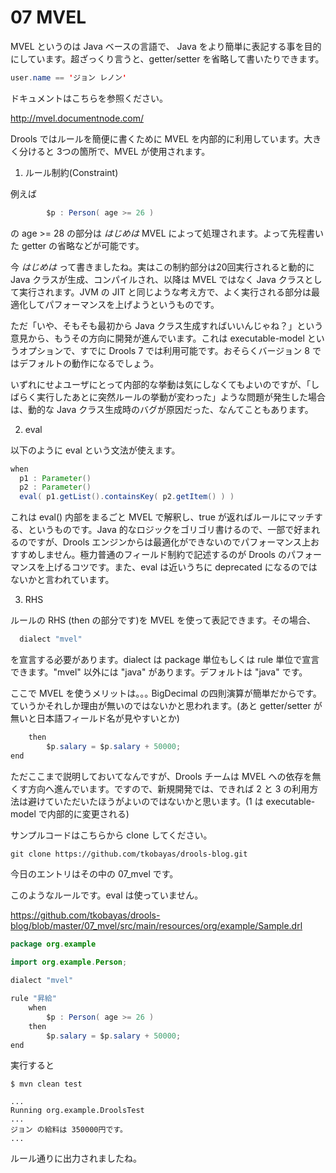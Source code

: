 # 07 MVEL
MVEL というのは Java ベースの言語で、 Java をより簡単に表記する事を目的にしています。超ざっくり言うと、getter/setter を省略して書いたりできます。

```java
user.name == 'ジョン レノン'
```

ドキュメントはこちらを参照ください。

http://mvel.documentnode.com/

Drools ではルールを簡便に書くために MVEL を内部的に利用しています。大きく分けると 3つの箇所で、MVEL が使用されます。

1. ルール制約(Constraint)

例えば

```java
        $p : Person( age >= 26 )
```

の age >= 28 の部分は *はじめは* MVEL によって処理されます。よって先程書いた getter の省略などが可能です。

今 *はじめは* って書きましたね。実はこの制約部分は20回実行されると動的に Java クラスが生成、コンパイルされ、以降は MVEL ではなく Java クラスとして実行されます。JVM の JIT と同じような考え方で、よく実行される部分は最適化してパフォーマンスを上げようというものです。

ただ「いや、そもそも最初から Java クラス生成すればいいんじゃね？」という意見から、もうその方向に開発が進んでいます。これは executable-model というオプションで、すでに Drools 7 では利用可能です。おそらくバージョン 8 ではデフォルトの動作になるでしょう。

いずれにせよユーザにとって内部的な挙動は気にしなくてもよいのですが、「しばらく実行したあとに突然ルールの挙動が変わった」ような問題が発生した場合は、動的な Java クラス生成時のバグが原因だった、なんてこともあります。

2. eval

以下のように eval という文法が使えます。

```java
when
  p1 : Parameter()
  p2 : Parameter()
  eval( p1.getList().containsKey( p2.getItem() ) )
```

これは eval() 内部をまるごと MVEL で解釈し、true が返ればルールにマッチする、というものです。Java 的なロジックをゴリゴリ書けるので、一部で好まれるのですが、Drools エンジンからは最適化ができないのでパフォーマンス上おすすめしません。極力普通のフィールド制約で記述するのが Drools のパフォーマンスを上げるコツです。また、eval は近いうちに deprecated になるのではないかと言われています。

3. RHS

ルールの RHS (then の部分です)を MVEL を使って表記できます。その場合、

```java
  dialect "mvel"
```
を宣言する必要があります。dialect は package 単位もしくは rule 単位で宣言できます。"mvel" 以外には "java" があります。デフォルトは "java" です。

ここで MVEL を使うメリットは｡｡｡ BigDecimal の四則演算が簡単だからです。ていうかそれしか理由が無いのではないかと思われます。(あと getter/setter が無いと日本語フィールド名が見やすいとか)

```java
    then
        $p.salary = $p.salary + 50000;
end
```
ただここまで説明しておいてなんですが、Drools チームは MVEL への依存を無くす方向へ進んでいます。ですので、新規開発では、できれば 2 と 3 の利用方法は避けていただいたほうがよいのではないかと思います。(1 は executable-model で内部的に変更される)

サンプルコードはこちらから clone してください。

```
git clone https://github.com/tkobayas/drools-blog.git
```

今日のエントリはその中の 07_mvel です。

このようなルールです。eval は使っていません。

https://github.com/tkobayas/drools-blog/blob/master/07_mvel/src/main/resources/org/example/Sample.drl
```java
package org.example
 
import org.example.Person;

dialect "mvel"

rule "昇給"
    when
        $p : Person( age >= 26 )
    then
        $p.salary = $p.salary + 50000;
end
```
実行すると

```
$ mvn clean test

...
Running org.example.DroolsTest
...
ジョン の給料は 350000円です。
...
```

ルール通りに出力されましたね。
